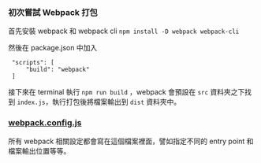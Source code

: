 ### 初次嘗試 Webpack 打包
首先安裝 webpack 和 webpack cli `npm install -D webpack webpack-cli`

然後在 package.json 中加入

```
 "scripts": [
     "build": "webpack"
 ]
```

接下來在 terminal 執行 `npm run build` ，webpack 會預設在 `src` 資料夾之下找到 `index.js`，執行打包後將檔案輸出到 `dist` 資料夾中。

### [webpack.config.js](https://github.com/jackielin7789978/webpack-from-ground-up/blob/01_add_webpack/webpack.config.js)
所有 webpack 相關設定都會寫在這個檔案裡面，譬如指定不同的 entry point 和檔案輸出位置等等。
